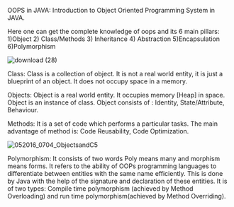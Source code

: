OOPS in JAVA:
Introduction to Object Oriented Programming System in JAVA.

Here one can get the complete knowledge of oops and its 6 main pillars: 1)Object 2) Class/Methods 3) Inheritance 4) Abstraction 5)Encapsulation 6)Polymorphism

![download (28)](https://user-images.githubusercontent.com/83740557/135706001-ad74b97d-274b-43d9-9e8d-747ee100d829.png)

Class: Class is a collection of object. It is not a real world entity, it is just a blueprint of an object. It does not occupy space in a memory.

Objects: Object is a real world entity. It occupies memory [Heap] in space. Object is an instance of class. Object consists of : Identity, State/Attribute, Behaviour.

Methods: It is a set of code which performs a particular tasks. The main advantage of method is: Code Reusability, Code Optimization.


![052016_0704_ObjectsandC5](https://user-images.githubusercontent.com/83740557/135739704-442d7d62-cb2b-440a-8c13-bd6354806bf9.jpg)

Polymorphism: It consists of two words Poly means many and morphism means forms. It refers to the ability of OOPs programming languages to differentiate between entities with the same name efficiently. This is done by Java with the help of the signature and declaration of these entities. It is of two types: Compile time polymorphism (achieved by Method Overloading) and run time polymorphism(achieved by Method Overriding).

